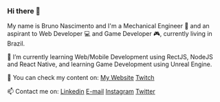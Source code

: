 ### Hi there 👋

My name is Bruno Nascimento and I'm a Mechanical Engineer :wrench: and an aspirant to Web Developer 💻 and Game Developer 🎮, currently living in Brazil.

🌱 I’m currently learning Web/Mobile Development using RectJS, NodeJS and React Native, and learning Game Development using Unreal Engine.

💬 You can check my content on:
[My Website](https://mechanically.dev)
[Twitch](https://www.twitch.tv/mechanicallydev)

📫 Contact me on:
[Linkedin](https://www.linkedin.com/in/mechanicallydev)
[E-mail](mailto:contato@mechanically.dev)
[Instagram](https://www.instagram.com/mechanicallydev)
[Twitter](https://twitter.com/MechanicallyDev)

<!--
**MechanicallyDev/MechanicallyDev** is a ✨ _special_ ✨ repository because its `README.md` (this file) appears on your GitHub profile.

Here are some ideas to get you started:

- 🔭 I’m currently working on ...
- 🌱 I’m currently learning ...
- 👯 I’m looking to collaborate on ...
- 🤔 I’m looking for help with ...
-  Ask me about ...
-  How to reach me: ...
- 😄 Pronouns: ...
- ⚡ Fun fact: ...
-->
